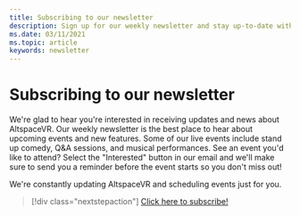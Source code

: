 ```yaml
---
title: Subscribing to our newsletter
description: Sign up for our weekly newsletter and stay up-to-date with upcoming events, new features, and community information.
ms.date: 03/11/2021
ms.topic: article
keywords: newsletter
---
```


# Subscribing to our newsletter

We're glad to hear you're interested in receiving updates and news about AltspaceVR. Our weekly newsletter is the best place to hear about upcoming events and new features. Some of our live events include stand up comedy, Q&A sessions, and musical performances. See an event you'd like to attend? Select the "Interested" button in our email and we'll make sure to send you a reminder before the event starts so you don't miss out!

We're constantly updating AltspaceVR and scheduling events just for you. 

> [!div class="nextstepaction"] 
> [Click here to subscribe!](http://altvr.us7.list-manage.com/subscribe?u=ca3b0ab1f83e7c2123f094df6&id=519b6a1ca4)